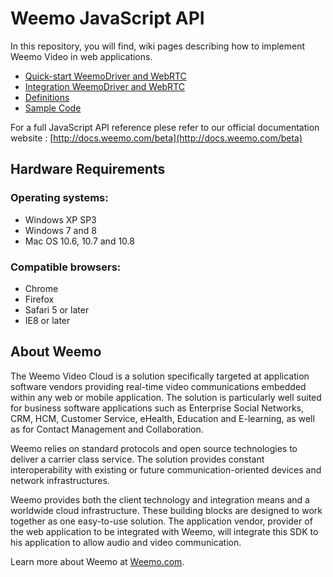 # Weemo JavaScript API


In this repository, you will find, wiki pages describing how to implement Weemo Video in web applications.

- [Quick-start WeemoDriver and WebRTC](https://github.com/weemo/Release-5.x/wiki/Javascript-API---Quick-start)
- [Integration WeemoDriver and WebRTC](https://github.com/weemo/Release-5.x/wiki/Javascript-API-Integration)
- [Definitions](https://github.com/weemo/Release-4.0/wiki/WeemoDriver-Naming)
- [Sample Code](https://github.com/weemo/Weemo.js_beta/tree/master/examples)


For a full JavaScript API reference plese refer to our official documentation website : [http://docs.weemo.com/beta](http://docs.weemo.com/beta)


## Hardware Requirements

### Operating systems:
* Windows XP SP3 <br/>
* Windows 7 and 8<br/>
* Mac OS 10.6, 10.7 and 10.8


### Compatible browsers:
* Chrome <br/>
* Firefox <br/>
* Safari 5 or later<br/>
* IE8 or later


## About Weemo

The Weemo Video Cloud is a solution specifically targeted at application software vendors providing real-time video communications embedded within any web or mobile application. The solution is particularly well suited for business software applications such as Enterprise Social Networks, CRM, HCM, Customer Service, eHealth, Education and E-learning, as well as for Contact Management and Collaboration.

Weemo relies on standard protocols and open source technologies to deliver a carrier class service. The solution provides constant interoperability with existing or future communication-oriented devices and network infrastructures.

Weemo provides both the client technology and integration means and a worldwide cloud infrastructure. These building blocks are designed to work together as one easy-to-use solution. The application vendor, provider of the web application to be integrated with Weemo, will integrate this SDK to his application to allow audio and video communication.

Learn more about Weemo at <a href="http://www.weemo.com">Weemo.com</a>.
